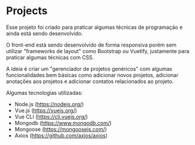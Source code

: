 # Projects

<p>
Esse projeto foi criado para praticar algumas técnicas de programação e ainda está sendo desenvolvido. 
</p>
<p>
O front-end está sendo desenvolvido de forma responsiva porém sem utilizar "frameworks de layout" como Bootstrap ou Vuetify, justamente para praticar algumas técnicas com CSS.
</p>
<p>
A ídeia é criar um "gerenciador de projetos genéricos" com algumas funcionalidades bem básicas como adicionar novos projetos, adicionar anotações aos projetos e adicionar contatos relacionados ao projeto.
</p>

Algumas tecnologias utilizadas:
- Node.js (https://nodejs.org/) 
- Vue.js (https://vuejs.org/)
- Vue CLI (https://cli.vuejs.org/)
- Mongodb (https://www.mongodb.com/) 
- Mongoose (https://mongoosejs.com/)
- Axios (https://github.com/axios/axios)
